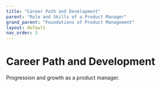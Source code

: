 ```yaml
---
title: "Career Path and Development"
parent: "Role and Skills of a Product Manager"
grand_parent: "Foundations of Product Management"
layout: default
nav_order: 3
---
```


# Career Path and Development

Progression and growth as a product manager.
